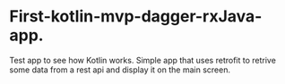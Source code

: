 # First-kotlin-mvp-dagger-rxJava-app.
Test app to see how Kotlin works.
Simple app that uses retrofit to retrive some data from a rest api and display it on the main screen.
